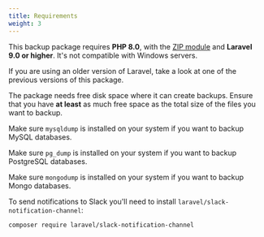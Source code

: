 ```yaml
---
title: Requirements
weight: 3
---
```


This backup package requires **PHP 8.0**, with the [ZIP module](http://php.net/manual/en/book.zip.php) and **Laravel 9.0 or higher**. It's not compatible with Windows servers.

If you are using an older version of Laravel, take a look at one of the previous versions of this package.

The package needs free disk space where it can create backups. Ensure that you have **at least** as much free space as the total size of the files you want to backup.

Make sure `mysqldump` is installed on your system if you want to backup MySQL databases.

Make sure `pg_dump` is installed on your system if you want to backup PostgreSQL databases.

Make sure `mongodump` is installed on your system if you want to backup Mongo databases.

To send notifications to Slack you'll need to install `laravel/slack-notification-channel`:

```bash
composer require laravel/slack-notification-channel
```
